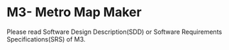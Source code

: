 # M3- Metro Map Maker  

Please read Software Design Description(SDD) or Software Requirements Specifications(SRS) of M3.
